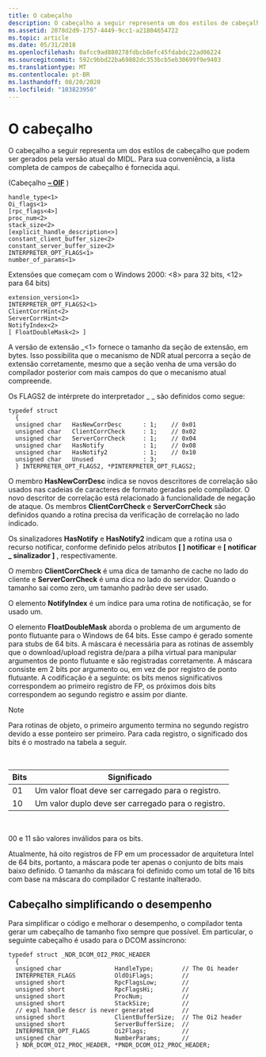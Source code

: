 ```yaml
---
title: O cabeçalho
description: O cabeçalho a seguir representa um dos estilos de cabeçalho que podem ser gerados pela versão atual do MIDL. Para sua conveniência, a lista completa de campos de cabeçalho é fornecida aqui.
ms.assetid: 2078d2d9-1757-4449-9cc1-a21804654722
ms.topic: article
ms.date: 05/31/2018
ms.openlocfilehash: 0afcc9ad880278fdbcb8efc45fdabdc22ad06224
ms.sourcegitcommit: 592c9bbd22ba69802dc353bcb5eb30699f9e9403
ms.translationtype: MT
ms.contentlocale: pt-BR
ms.lasthandoff: 08/20/2020
ms.locfileid: "103823950"
---
```

# <a name="the-header"></a>O cabeçalho

O cabeçalho a seguir representa um dos estilos de cabeçalho que podem ser gerados pela versão atual do MIDL. Para sua conveniência, a lista completa de campos de cabeçalho é fornecida aqui.

(Cabeçalho [**– OIF**](/windows/desktop/Midl/-oi) )

``` syntax
handle_type<1> 
Oi_flags<1>
[rpc_flags<4>]
proc_num<2>  
stack_size<2>
[explicit_handle_description<>]
constant_client_buffer_size<2>
constant_server_buffer_size<2>
INTERPRETER_OPT_FLAGS<1>
number_of_params<1>
```

Extensões que começam com o Windows 2000: <8> para 32 bits, <12> para 64 bits)

``` syntax
extension_version<1>
INTERPRETER_OPT_FLAGS2<1>
ClientCorrHint<2>
ServerCorrHint<2>
NotifyIndex<2>
[ FloatDoubleMask<2> ]
```

A versão de extensão \_<1> fornece o tamanho da seção de extensão, em bytes. Isso possibilita que o mecanismo de NDR atual percorra a seção de extensão corretamente, mesmo que a seção venha de uma versão do compilador posterior com mais campos do que o mecanismo atual compreende.

Os FLAGS2 de intérprete do interpretador \_ \_ são definidos como segue:

``` syntax
typedef struct
  {
  unsigned char   HasNewCorrDesc      : 1;    // 0x01
  unsigned char   ClientCorrCheck     : 1;    // 0x02
  unsigned char   ServerCorrCheck     : 1;    // 0x04
  unsigned char   HasNotify           : 1;    // 0x08
  unsigned char   HasNotify2          : 1;    // 0x10
  unsigned char   Unused              : 3;
  } INTERPRETER_OPT_FLAGS2, *PINTERPRETER_OPT_FLAGS2;
```

O membro **HasNewCorrDesc** indica se novos descritores de correlação são usados nas cadeias de caracteres de formato geradas pelo compilador. O novo descritor de correlação está relacionado à funcionalidade de negação de ataque. Os membros **ClientCorrCheck** e **ServerCorrCheck** são definidos quando a rotina precisa da verificação de correlação no lado indicado.

Os sinalizadores **HasNotify** e **HasNotify2** indicam que a rotina usa o recurso notificar, conforme definido pelos atributos **\[ \] notificar** e **\[ notificar \_ sinalizador \]** , respectivamente.

O membro **ClientCorrCheck** é uma dica de tamanho de cache no lado do cliente e **ServerCorrCheck** é uma dica no lado do servidor. Quando o tamanho sai como zero, um tamanho padrão deve ser usado.

O elemento **NotifyIndex** é um índice para uma rotina de notificação, se for usado um.

O elemento **FloatDoubleMask** aborda o problema de um argumento de ponto flutuante para o Windows de 64 bits. Esse campo é gerado somente para stubs de 64 bits. A máscara é necessária para as rotinas de assembly que o download/upload registra de/para a pilha virtual para manipular argumentos de ponto flutuante e são registradas corretamente. A máscara consiste em 2 bits por argumento ou, em vez de por registro de ponto flutuante. A codificação é a seguinte: os bits menos significativos correspondem ao primeiro registro de FP, os próximos dois bits correspondem ao segundo registro e assim por diante.

> [!Note]  
> Para rotinas de objeto, o primeiro argumento termina no segundo registro devido a esse ponteiro ser primeiro. Para cada registro, o significado dos bits é o mostrado na tabela a seguir.

 



| Bits | Significado                                          |
|------|--------------------------------------------------|
| 01   | Um valor float deve ser carregado para o registro.  |
| 10   | Um valor duplo deve ser carregado para o registro. |



 

00 e 11 são valores inválidos para os bits.

Atualmente, há oito registros de FP em um processador de arquitetura Intel de 64 bits, portanto, a máscara pode ter apenas o conjunto de bits mais baixo definido. O tamanho da máscara foi definido como um total de 16 bits com base na máscara do compilador C restante inalterado.

## <a name="header-streamlining-for-performance"></a>Cabeçalho simplificando o desempenho

Para simplificar o código e melhorar o desempenho, o compilador tenta gerar um cabeçalho de tamanho fixo sempre que possível. Em particular, o seguinte cabeçalho é usado para o DCOM assíncrono:

``` syntax
typedef struct _NDR_DCOM_OI2_PROC_HEADER
  {
  unsigned char               HandleType;        // The Oi header
  INTERPRETER_FLAGS           OldOiFlags;        //
  unsigned short              RpcFlagsLow;       //
  unsigned short              RpcFlagsHi;        //
  unsigned short              ProcNum;           //
  unsigned short              StackSize;         //
  // expl handle descr is never generated        //
  unsigned short              ClientBufferSize;  // The Oi2 header
  unsigned short              ServerBufferSize;  //
  INTERPRETER_OPT_FLAGS       Oi2Flags;          //
  unsigned char               NumberParams;      //
  } NDR_DCOM_OI2_PROC_HEADER, *PNDR_DCOM_OI2_PROC_HEADER;
```

 

 